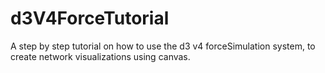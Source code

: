 # d3V4ForceTutorial
A step by step tutorial on how to use the d3 v4 forceSimulation system, to create network visualizations using canvas.
